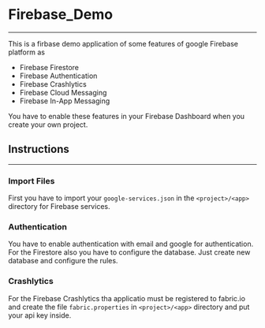 # Firebase_Demo
-----------------------
This is a firbase demo application of some features of google Firebase platform as
- Firebase Firestore
- Firebase Authentication
- Firebase Crashlytics
- Firebase Cloud Messaging
- Firebase In-App Messaging

You have to enable these features in your Firebase Dashboard when you create your own project.

## Instructions
------------
### Import Files
First you have to import your ``google-services.json`` in the ``<project>/<app>`` directory for Firebase services.
### Authentication
You have to enable authentication with email and google for authentication.
For the Firestore also you have to configure the database. Just create new database and configure the rules.
### Crashlytics
For the Firebase Crashlytics tha applicatio must be registered to fabric.io and create the file ``fabric.properties`` in ``<project>/<app>`` directory and put your api key inside.

